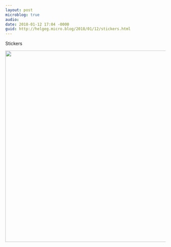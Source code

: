 ```yaml
---
layout: post
microblog: true
audio: 
date: 2018-01-12 17:04 -0000
guid: http://helgeg.micro.blog/2018/01/12/stickers.html
---
```

Stickers

<img src="http://helgeg.micro.blog/uploads/2018/c854c44443.jpg" width="600" height="600" />
